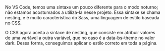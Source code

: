 No VS Code, temos uma sintaxe um pouco diferente para o modo noturno; não estamos acostumados a utilizá-la nesse projeto. Essa sintaxe se chama nesting, e é muito característica do Sass, uma linguagem de estilo baseada no CSS.

O CSS agora aceita a sintaxe de nesting, que consiste em atribuir valores de uma variável a outra variável, que no caso é a data-bs-theme no valor dark. Dessa forma, conseguimos aplicar o estilo correto em toda a página.
